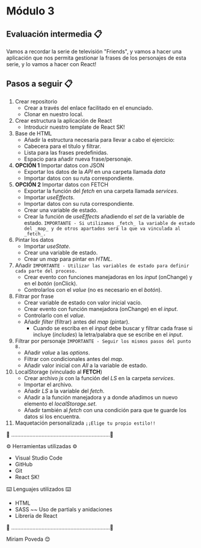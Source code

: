 # Módulo 3

## Evaluación intermedia 📋

Vamos a recordar la serie de televisión "Friends", y vamos a hacer una aplicación que nos permita gestionar
la frases de los personajes de esta serie, y lo vamos a hacer con React!

## Pasos a seguir 📋

1. Crear repositorio
   - Crear a través del enlace facilitado en el enunciado.
   - Clonar en nuestro local.
2. Crear estructura la aplicación de React
   - Introducir nuestro template de React SK!
3. Base de HTML
   - Añadir la estructura necesaria para llevar a cabo el ejercicio:
   - Cabecera para el título y filtrar.
   - Lista para las frases predefinidas.
   - Espacio para añadir nueva frase/personaje.
4. **OPCIÓN 1** Importar datos con JSON
   - Exportar los datos de la _API_ en una carpeta llamada _data_
   - Importar datos con su ruta correspondiente.
5. **OPCIÓN 2** Importar datos con FETCH
   - Exportar la función del _fetch_ en una carpeta llamada _services_.
   - Importar _useEffects_.
   - Importar datos con su ruta correspondiente.
   - Crear una variable de estado.
   - Crear la función de _useEffects_ añadiendo el _set_ de la variable de estado.
     `IMPORTANTE - Si utilizamos _fetch_ la variable de estado del _map_ y de otros apartados será la que va vinculada al _fetch_.`
6. Pintar los datos
   - Importar _useState_.
   - Crear una variable de estado.
   - Crear un _map_ para pintar en _HTML_.
7. Añadir
   `IMPORTANTE - Utilizar las variables de estado para definir cada parte del proceso.`
   - Crear evento con funciones manejadoras en los _input_ (onChange) y en el _botón_ (onClick).
   - Controlarlos con el _value_ (no es necesario en el _botón_).
8. Filtrar por frase
   - Crear variable de estado con valor inicial vacío.
   - Crear evento con función manejadora (onChange) en el _input_.
   - Controlarlo con el _value_.
   - Añadir _filter_ (filtrar) antes del _map_ (pintar).
     - Cuando se escriba en el _input_ debe buscar y filtrar cada frase si incluye (_includes_) la letra/palabra que se escribe en el _input_.
9. Filtrar por personaje
   `IMPORTANTE - Seguir los mismos pasos del punto 8.`
   - Añadir _value_ a las _options_.
   - Filtrar con condicionales antes del _map_.
   - Añadir valor inicial con _All_ a la variable de estado.
10. LocalStorage (vinculado al **FETCH**)
    - Crear archivo _js_ con la función del _LS_ en la carpeta _services_.
    - Importar el archivo.
    - Añadir _LS_ a la variable del _fetch_.
    - Añadir a la función manejadora y a donde añadimos un nuevo elemento el _localStorage.set_.
    - Añadir también al _fetch_ con una condición para que te guarde los datos si los encuentra.
11. Maquetación personalizada
    `¡¡Elige tu propio estilo!!`

📌 .................................................................📌

⚙️ Herramientas utilizadas ⚙️

- Visual Studio Code
- GitHub
- Git
- React SK!

⌨️ Lenguajes utilizados ⌨️

- HTML
- SASS ~~ Uso de partials y anidaciones
- Librería de React

📌 .................................................................📌

Miriam Poveda 😊
